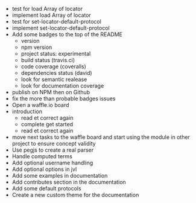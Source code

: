 + test for load Array of locator
+ implement load Array of locator
+ test for set-locator-default-protocol
+ implement set-locator-default-protocol
+ Add some badges to the top of the README
	+ version
	+ npm version
	+ project status: experimental
	+ build status (travis.ci)
	+ code coverage (coveralls)
	+ dependencies status (david)
	+ look for semantic realease
	+ look for documentation coverage
+ publish on NPM then on Github
+ fix the more than probable badges issues
+ Open a waffle.io board
+ introduction
	+ read et correct again
	+ complete get started
	+ read et correct again
+ move next tasks to the waffle board and start using the module in other project to ensure concept validity
+ Use pegjs to create a real parser
+ Handle computed terms 
+ Add optional username handling
+ Add optional options in jvl
+ Add some examples in documentation
+ Add contributes section in the documentation
+ Add some default protocols
+ Create a new custom theme for the documentation